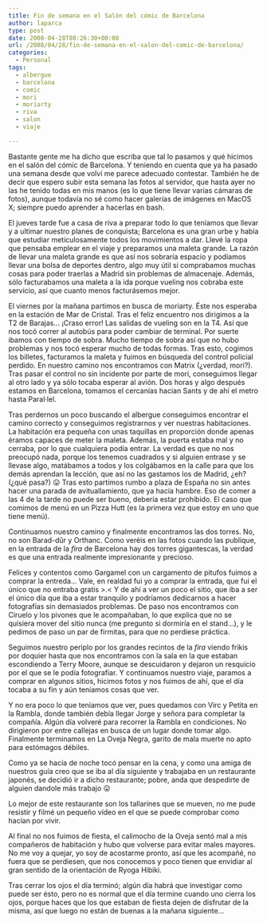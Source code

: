 ```yaml
---
title: Fin de semana en el Salón del cómic de Barcelona
author: laparca
type: post
date: 2008-04-28T08:26:30+00:00
url: /2008/04/28/fin-de-semana-en-el-salon-del-comic-de-barcelona/
categories:
  - Personal
tags:
  - albergue
  - barcelona
  - comic
  - mori
  - moriarty
  - riva
  - salon
  - viaje

---
```

Bastante gente me ha dicho que escriba que tal lo pasamos y qué hicimos en el salón del cómic de Barcelona. Y teniendo en cuenta que ya ha pasado una semana desde que volví me parece adecuado contestar. También he de decir que espero subir esta semana las fotos al servidor, que hasta ayer no las he tenido todas en mis manos (es lo que tiene llevar varias cámaras de fotos), aunque todavía no sé como hacer galerías de imágenes en MacOS X; siempre puedo aprender a hacerlas en bash.

El jueves tarde fue a casa de riva a preparar todo lo que teníamos que llevar y a ultimar nuestro planes de conquista; Barcelona es una gran urbe y había que estudiar meticulosamente todos los movimientos a dar. Llevé la ropa que pensaba emplear en el viaje y preparamos una maleta grande. La razón de llevar una maleta grande es que así nos sobraría espacio y podíamos llevar una bolsa de deportes dentro, algo muy útil si comprabamos muchas cosas para poder traerlas a Madrid sin problemas de almacenaje. Además, sólo facturabamos una maleta a la ida porque vueling nos cobraba este servicio, así que cuanto menos facturásemos mejor.

El viernes por la mañana partimos en busca de moriarty. Éste nos esperaba en la estación de Mar de Cristal. Tras el feliz encuentro nos dirigimos a la T2 de Barajas&#8230; ¡Craso error! Las salidas de vueling son en la T4. Así que nos tocó correr al autobús para poder cambiar de terminal. Por suerte ibamos con tiempo de sobra. Mucho tiempo de sobra así que no hubo problemas y nos tocó esperar mucho de todas formas. Tras esto, cogimos los billetes, facturamos la maleta y fuimos en búsqueda del control policial perdido. En nuestro camino nos encontramos con Matrix (¿verdad, mori?). Tras pasar el control no sin incidente por parte de mori, conseguimos llegar al otro lado y ya sólo tocaba esperar al avión. Dos horas y algo después estamos en Barcelona, tomamos el cercanías hacian Sants y de ahí el metro hasta Paral·lel.

Tras perdernos un poco buscando el albergue conseguimos encontrar el camino correcto y conseguimos registrarnos y ver nuestras habitaciones. La habitación era pequeña con unas taquillas en proporción donde apenas éramos capaces de meter la maleta. Además, la puerta estaba mal y no cerraba, por lo que cualquiera podía entrar. La verdad es que no nos preocupó nada, porque los tenemos cuadrados y si alguien entrase y se llevase algo, matábamos a todos y los colgábamos en la calle para que los demás aprendan la lección, que así no las gastamos los de Madrid, ¿eh? (¿qué pasa?) 😛 Tras esto partímos rumbo a plaza de España no sin antes hacer una parada de avituallamiento, que ya hacía hambre. Eso de comer a las 4 de la tarde no puede ser bueno, debería estar prohibido. El caso que comimos de menú en un Pizza Hutt (es la primera vez que estoy en uno que tiene menú).

Continuamos nuestro camino y finalmente encontramos las dos torres. No, no son Barad-dûr y Orthanc. Como veréis en las fotos cuando las publique, en la entrada de la _fira_ de Barcelona hay dos torres gigantescas, la verdad es que una entrada realmente impresionante y precioso.

Felices y contentos como Gargamel con un cargamento de pitufos fuimos a comprar la entreda&#8230; Vale, en realdad fui yo a comprar la entrada, que fui el único que no entraba gratis >.< Y de ahí a ver un poco el sitio, que iba a ser el único día que iba a estar tranquilo y podríamos dedicarnos a hacer fotografías sin demasiados problemas. De paso nos encontramos con Ciruelo y los pivones que le acompañaban, lo que explica que no se quisiera mover del sitio nunca (me pregunto si dormiría en el stand&#8230;), y le pedimos de paso un par de firmitas, para que no perdiese práctica.

Seguimos nuestro periplo por los grandes recintos de la _fira_ viendo frikis por doquier hasta que nos encontramos con la sala en la que estaban escondiendo a Terry Moore, aunque se descuidaron y dejaron un resquicio por el que se le podía fotografiar. Y continuamos nuestro viaje, paramos a comprar en algunos sitios, hicimos fotos y nos fuimos de ahí, que el día tocaba a su fin y aún teníamos cosas que ver.

Y no era poco lo que teníamos que ver, pues quedamos con Virc y Petita en la Rambla, donde también debía llegar Jorge y señora para completar la compañía. Algún día volveré para recorrer la Rambla en condiciones. No dirigieron por entre callejas en busca de un lugar donde tomar algo. Finalmente terminamos en La Oveja Negra, garito de mala muerte no apto para estómagos débiles.

Como ya se hacía de noche tocó pensar en la cena, y como una amiga de nuestros guía creo que se iba al día siguiente y trabajaba en un restaurante japonés, se decidió ir a dicho restaurante; pobre, anda que despedirte de alguien dandole más trabajo 😛

Lo mejor de este restaurante son los tallarines que se mueven, no me pude resistir y filmé un pequeño vídeo en el que se puede comprobar como hacían por vivir.

Al final no nos fuimos de fiesta, el calimocho de la Oveja sentó mal a mis compañeros de habitación y hubo que volverse para evitar males mayores. No me voy a quejar, yo soy de acostarme pronto, así que les acompañé, no fuera que se perdiesen, que nos conocemos y poco tienen que envidiar al gran sentido de la orientación de Ryoga Hibiki.

Tras cerrar los ojos el día terminó; algún día habrá que investigar como puede ser ésto, pero no es normal que el día termine cuando uno cierra los ojos, porque haces que los que estaban de fiesta dejen de disfrutar de la misma, así que luego no están de buenas a la mañana siguiente&#8230;